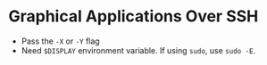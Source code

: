 # Graphical Applications Over SSH
* Pass the `-X` or `-Y` flag
* Need `$DISPLAY` environment variable. If using `sudo`, use `sudo -E`.
